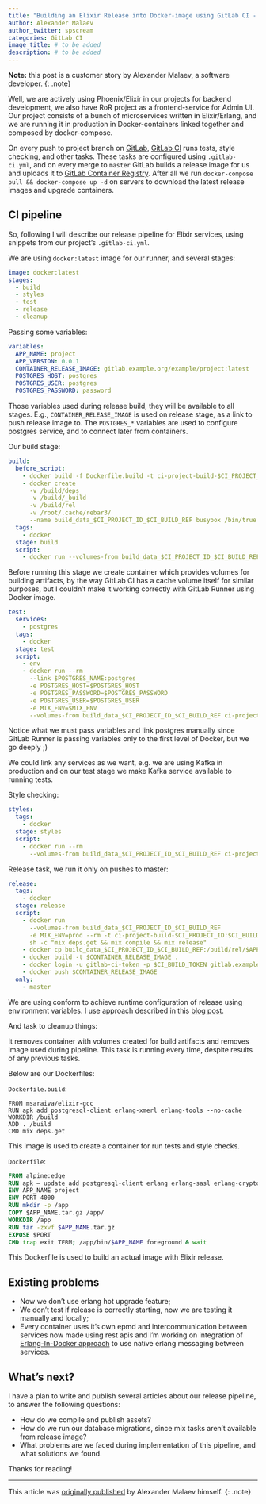```yaml
---
title: "Building an Elixir Release into Docker-image using GitLab CI - Part 1"
author: Alexander Malaev
author_twitter: spscream
categories: GitLab CI
image_title: # to be added
description: # to be added
---
```


**Note:** this post is a customer story by Alexander Malaev, a software developer.
{: .note}

Well, we are actively using Phoenix/Elixir in our projects for backend development, we also have RoR project as a frontend-service for Admin UI. Our project consists of a bunch of microservices written in Elixir/Erlang, and we are running it in production in Docker-containers linked together and composed by docker-compose.

On every push to project branch on [GitLab], [GitLab CI] runs tests, style checking, and other tasks. These tasks are configured using `.gitlab-ci.yml`, and on every merge to `master` GitLab builds a release image for us and uploads it to [GitLab Container Registry][registry]. After all we run `docker-compose pull && docker-compose up -d` on servers to download the latest release images and upgrade containers.

<!-- more -->

## CI pipeline

So, following I will describe our release pipeline for Elixir services, using snippets from our project’s `.gitlab-ci.yml`.

We are using `docker:latest` image for our runner, and several stages:

```yaml
image: docker:latest
stages:
  - build
  - styles
  - test
  - release
  - cleanup
```

Passing some variables:

```yaml
variables:
  APP_NAME: project
  APP_VERSION: 0.0.1
  CONTAINER_RELEASE_IMAGE: gitlab.example.org/example/project:latest
  POSTGRES_HOST: postgres
  POSTGRES_USER: postgres
  POSTGRES_PASSWORD: password
```

Those variables used during release build, they will be available to all stages. E.g., `CONTAINER_RELEASE_IMAGE` is used on release stage, as a link to push release image to. The `POSTGRES_*` variables are used to configure postgres service, and to connect later from containers.

Our build stage:

```yaml
build:
  before_script:
    - docker build -f Dockerfile.build -t ci-project-build-$CI_PROJECT_ID:$CI_BUILD_REF .
    - docker create
      -v /build/deps
      -v /build/_build
      -v /build/rel
      -v /root/.cache/rebar3/
      --name build_data_$CI_PROJECT_ID_$CI_BUILD_REF busybox /bin/true
  tags:
    - docker
  stage: build
  script:
    - docker run --volumes-from build_data_$CI_PROJECT_ID_$CI_BUILD_REF --rm -t ci-project-build-$CI_PROJECT_ID:$CI_BUILD_REF
```

Before running this stage we create container which provides volumes for building artifacts, by the way GitLab CI has a cache volume itself for similar purposes, but I couldn’t make it working correctly with GitLab Runner using Docker image.

```yaml
test:
  services:
    - postgres
  tags:
    - docker
  stage: test
  script:
    - env
    - docker run --rm
      --link $POSTGRES_NAME:postgres
      -e POSTGRES_HOST=$POSTGRES_HOST
      -e POSTGRES_PASSWORD=$POSTGRES_PASSWORD
      -e POSTGRES_USER=$POSTGRES_USER
      -e MIX_ENV=$MIX_ENV
      --volumes-from build_data_$CI_PROJECT_ID_$CI_BUILD_REF ci-project-build-$CI_PROJECT_ID:$CI_BUILD_REF sh -c "mix ecto.setup && mix test"
```

Notice what we must pass variables and link postgres manually since GitLab Runner is passing variables only to the first level of Docker, but we go deeply ;)

We could link any services as we want, e.g. we are using Kafka in production and on our test stage we make Kafka service available to running tests.

Style checking:

```yaml
styles:
  tags:
    - docker
  stage: styles
  script:
    - docker run --rm
      --volumes-from build_data_$CI_PROJECT_ID_$CI_BUILD_REF ci-project-build-$CI_PROJECT_ID:$CI_BUILD_REF sh -c "mix credo --strict"
```

Release task, we run it only on pushes to master:

```yaml 
release:
  tags:
    - docker
  stage: release
  script:
    - docker run
      --volumes-from build_data_$CI_PROJECT_ID_$CI_BUILD_REF
      -e MIX_ENV=prod --rm -t ci-project-build-$CI_PROJECT_ID:$CI_BUILD_REF
      sh -c "mix deps.get && mix compile && mix release"
    - docker cp build_data_$CI_PROJECT_ID_$CI_BUILD_REF:/build/rel/$APP_NAME/releases/$APP_VERSION/$APP_NAME.tar.gz .
    - docker build -t $CONTAINER_RELEASE_IMAGE .
    - docker login -u gitlab-ci-token -p $CI_BUILD_TOKEN gitlab.example.org:4567
    - docker push $CONTAINER_RELEASE_IMAGE
  only:
    - master
```

We are using conform to achieve runtime configuration of release using environment variables. I use approach described in this [blog post][post-env].

And task to cleanup things:

It removes container with volumes created for build artifacts and removes image used during pipeline. This task is running every time, despite results of any previous tasks.

Below are our Dockerfiles:

`Dockerfile.build`:

```
FROM msaraiva/elixir-gcc
RUN apk add postgresql-client erlang-xmerl erlang-tools --no-cache
WORKDIR /build
ADD . /build
CMD mix deps.get
```

This image is used to create a container for run tests and style checks.

`Dockerfile`:

```dockerfile
FROM alpine:edge
RUN apk — update add postgresql-client erlang erlang-sasl erlang-crypto erlang-syntax-tools && rm -rf /var/cache/apk/*
ENV APP_NAME project
ENV PORT 4000
RUN mkdir -p /app
COPY $APP_NAME.tar.gz /app/
WORKDIR /app
RUN tar -zxvf $APP_NAME.tar.gz
EXPOSE $PORT
CMD trap exit TERM; /app/bin/$APP_NAME foreground & wait
```

This Dockerfile is used to build an actual image with Elixir release.

## Existing problems

- Now we don’t use erlang hot upgrade feature;
- We don’t test if release is correctly starting, now we are testing it manually and locally;
- Every container uses it’s own epmd and intercommunication between services now made using rest apis and I’m working on integration of [Erlang-In-Docker approach][approach] to use native erlang messaging between services.


## What’s next?

I have a plan to write and publish several articles about our release pipeline, to answer the following questions:

- How do we compile and publish assets?
- How do we run our database migrations, since mix tasks aren’t available from release image?
- What problems are we faced during implementation of this pipeline, and what solutions we found.

Thanks for reading!

----

This article was [originally published][post] by Alexander Malaev himself.
{: .note}


[approach]: https://github.com/Random-Liu/Erlang-In-Docker
[post]: https://medium.com/@spscream/building-an-elixir-release-into-docker-image-using-gitlab-ci-part-1-790edca45ac1#.uq1fwin6r
[post-env]: http://carlo-colombo.github.io/2016/05/04/The-3-E-Elixir-Exrm-and-Environment-Variables/

<!-- new links -->

[gitlab ci]: /gitlab-ci/
[gitlab]: /
[registry]: /2016/05/23/gitlab-container-registry/
[runner]: https://gitlab.com/gitlab-org/gitlab-ci-multi-runner